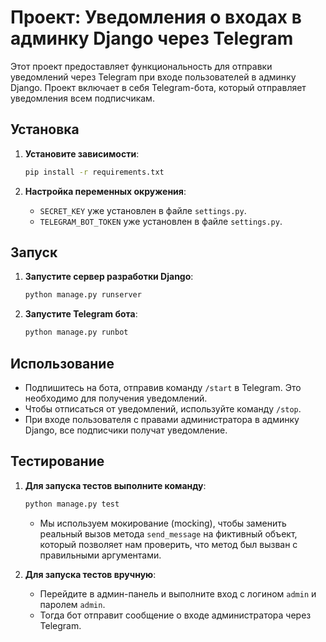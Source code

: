 # Проект: Уведомления о входах в админку Django через Telegram

Этот проект предоставляет функциональность для отправки уведомлений через Telegram при входе пользователей в админку Django. Проект включает в себя Telegram-бота, который отправляет уведомления всем подписчикам.

## Установка

1. **Установите зависимости**:

    ```bash
    pip install -r requirements.txt
    ```

2. **Настройка переменных окружения**:

    - `SECRET_KEY` уже установлен в файле `settings.py`.
    - `TELEGRAM_BOT_TOKEN` уже установлен в файле `settings.py`.

## Запуск

1. **Запустите сервер разработки Django**:

    ```bash
    python manage.py runserver
    ```

2. **Запустите Telegram бота**:

    ```bash
    python manage.py runbot
    ```

## Использование

- Подпишитесь на бота, отправив команду `/start` в Telegram. Это необходимо для получения уведомлений.
- Чтобы отписаться от уведомлений, используйте команду `/stop`.
- При входе пользователя с правами администратора в админку Django, все подписчики получат уведомление.

## Тестирование

1. **Для запуска тестов выполните команду**:

    ```bash
    python manage.py test
    ```

    - Мы используем мокирование (mocking), чтобы заменить реальный вызов метода `send_message` на фиктивный объект, который позволяет нам проверить, что метод был вызван с правильными аргументами.

2. **Для запуска тестов вручную**:

    - Перейдите в админ-панель и выполните вход с логином `admin` и паролем `admin`.
    - Тогда бот отправит сообщение о входе администратора через Telegram.
